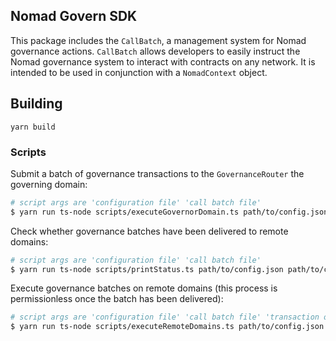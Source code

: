 ## Nomad Govern SDK

This package includes the `CallBatch`, a management system for Nomad governance
actions. `CallBatch` allows developers to easily instruct the Nomad governance
system to interact with contracts on any network. It is intended to be used in
conjunction with a `NomadContext` object.

## Building

```
yarn build
```

### Scripts

Submit a batch of governance transactions to the `GovernanceRouter` the governing domain:

```sh
# script args are 'configuration file' 'call batch file'
$ yarn run ts-node scripts/executeGovernorDomain.ts path/to/config.json path/to/callBatch.json
```

Check whether governance batches have been delivered to remote domains:

```sh
# script args are 'configuration file' 'call batch file'
$ yarn run ts-node scripts/printStatus.ts path/to/config.json path/to/callBatch.json
```

Execute governance batches on remote domains (this process is permissionless once the batch has been delivered):

```sh
# script args are 'configuration file' 'call batch file' 'transaction overrides file'
$ yarn run ts-node scripts/executeRemoteDomains.ts path/to/config.json path/to/callBatch.json path/to/overrides.json
```
